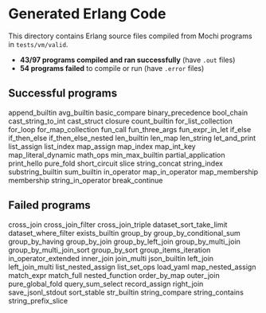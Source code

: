# Generated Erlang Code

This directory contains Erlang source files compiled from Mochi programs in `tests/vm/valid`.

- **43/97 programs compiled and ran successfully** (have `.out` files)
- **54 programs failed** to compile or run (have `.error` files)

## Successful programs
append_builtin
avg_builtin
basic_compare
binary_precedence
bool_chain
cast_string_to_int
cast_struct
closure
count_builtin
for_list_collection
for_loop
for_map_collection
fun_call
fun_three_args
fun_expr_in_let
if_else
if_then_else
if_then_else_nested
len_builtin
len_map
len_string
let_and_print
list_assign
list_index
map_assign
map_index
map_int_key
map_literal_dynamic
math_ops
min_max_builtin
partial_application
print_hello
pure_fold
short_circuit
slice
string_concat
string_index
substring_builtin
sum_builtin
in_operator
map_in_operator
map_membership
membership
string_in_operator
break_continue

## Failed programs
cross_join
cross_join_filter
cross_join_triple
dataset_sort_take_limit
dataset_where_filter
exists_builtin
group_by
group_by_conditional_sum
group_by_having
group_by_join
group_by_left_join
group_by_multi_join
group_by_multi_join_sort
group_by_sort
group_items_iteration
in_operator_extended
inner_join
join_multi
json_builtin
left_join
left_join_multi
list_nested_assign
list_set_ops
load_yaml
map_nested_assign
match_expr
match_full
nested_function
order_by_map
outer_join
pure_global_fold
query_sum_select
record_assign
right_join
save_jsonl_stdout
sort_stable
str_builtin
string_compare
string_contains
string_prefix_slice
